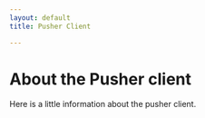 ```yaml
---
layout: default
title: Pusher Client

---
```

# About the Pusher client

Here is a little information about the pusher client.
